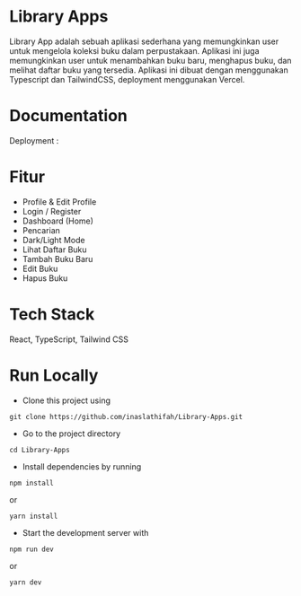 # Library Apps

Library App adalah sebuah aplikasi sederhana yang memungkinkan user untuk mengelola koleksi buku dalam perpustakaan. Aplikasi ini juga memungkinkan user untuk menambahkan buku baru, menghapus buku, dan melihat daftar buku yang tersedia. Aplikasi ini dibuat dengan menggunakan Typescript dan TailwindCSS, deployment menggunakan Vercel.

# Documentation
Deployment : 

# Fitur

- Profile & Edit Profile
- Login / Register
- Dashboard (Home)
- Pencarian
- Dark/Light Mode
- Lihat Daftar Buku
- Tambah Buku Baru
- Edit Buku
- Hapus Buku

# Tech Stack
React, TypeScript, Tailwind CSS

# Run Locally
- Clone this project using 
```
git clone https://github.com/inaslathifah/Library-Apps.git
```
- Go to the project directory
```
cd Library-Apps
```
- Install dependencies by running 
```
npm install
``` 
or 
```
yarn install
```
- Start the development server with 
```
npm run dev
``` 
or 
```
yarn dev
```
